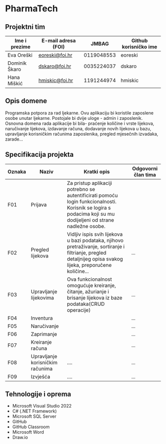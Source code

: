 
# PharmaTech 

## Projektni tim

Ime i prezime | E-mail adresa (FOI) | JMBAG | Github korisničko ime
------------  | ------------------- | ----- | ---------------------
Eva Oreški | eoreski@foi.hr | 0119048553 | eoreski
Dominik Škaro | dskaro@foi.hr | 0035224037 | dskaro
Hana Miškić | hmiskic@foi.hr | 1191244974| hmiskic


## Opis domene
Programska potpora za rad ljekarne. Ovu aplikaciju bi koristile zaposlene osobe unutar ljekarne. Postojale bi dvije uloge - admin i zaposlenik. Osnovna domena rada aplikacije bi bila- praćenje količine i vrste lijekova, naručivanje lijekova, izdavanje računa, dodavanje novih lijekova u bazu, upravljanje korisničkim računima zaposlenika, pregled mjesečnih izvadaka, zarade...

## Specifikacija projekta

Oznaka | Naziv | Kratki opis | Odgovorni član tima
------ | ----- | ----------- | -------------------
F01 |Prijava  | Za pristup aplikaciji potrebno se autentificirati pomoću login funkcionalnosti. Korisnik se logira s podacima koji su mu dodijeljeni od strane nadležne osobe. | 
F02 |Pregled lijekova  | Vidljiv ispis svih lijekova u bazi podataka, njihovo pretraživanje, sortiranje i filtrianje, pregled detaljnijeg opisa svakog lijeka, preporučene količine...  | ...
F03 |Upravljanje lijekovima | Ova funkcionalnost omogućuje kreiranje, čitanje, ažurianje i brisanje lijekova iz baze podataka(CRUD operacije) | ...
F04 |Inventura| | ...
F05 |Naručivanje  | | ...
F06 |Zaprimanje |  | ...
F07 |Kreiranje računa  || ...
F08 |Upravljanje korisničkim računima | .... | ...
F09 |Izvješća | .... | ...

## Tehnologije i oprema
- Microsoft Visual Studio 2022
- C# (.NET Framework)
- Microsoft SQL Server
- GitHub
- GitHub Classroom
- Microsoft Word
- Draw.io
